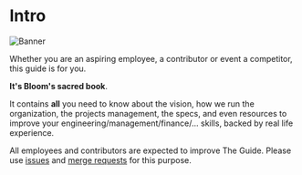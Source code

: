 # Intro

![Banner](/assets/banner.jpg)


Whether you are an aspiring employee, a contributor or event a competitor, this guide is for you.

**It's Bloom's sacred book**.

It contains **all** you need to know about the vision, how we run the organization, the projects management, the specs,
and even resources to improve your engineering/management/finance/... skills, backed by real life experience.


All employees and contributors are expected to improve The Guide. Please use [issues](https://gitlab.com/bloom42/the_guide/issues) and
[merge requests](https://gitlab.com/bloom42/the_guide/merge_requests) for this purpose.
